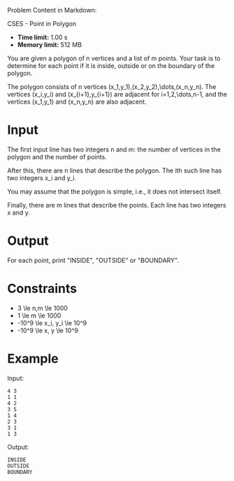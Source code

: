 Problem Content in Markdown:


CSES \- Point in Polygon




* **Time limit:** 1\.00 s
* **Memory limit:** 512 MB




You are given a polygon of n vertices and a list of m points. Your task is to determine for each point if it is inside, outside or on the boundary of the polygon.


The polygon consists of n vertices (x\_1,y\_1\),(x\_2,y\_2\),\\dots,(x\_n,y\_n). The vertices (x\_i,y\_i) and (x\_{i\+1},y\_{i\+1}) are adjacent for i\=1,2,\\dots,n\-1, and the vertices (x\_1,y\_1\) and (x\_n,y\_n) are also adjacent.


Input
=====


The first input line has two integers n and m: the number of vertices in the polygon and the number of points.


After this, there are n lines that describe the polygon. The ith such line has two integers x\_i and y\_i.


You may assume that the polygon is simple, i.e., it does not intersect itself.


Finally, there are m lines that describe the points. Each line has two integers x and y.


Output
======


For each point, print "INSIDE", "OUTSIDE" or "BOUNDARY".


Constraints
===========


* 3 \\le n,m \\le 1000
* 1 \\le m \\le 1000
* \-10^9 \\le x\_i, y\_i \\le 10^9
* \-10^9 \\le x, y \\le 10^9


Example
=======


Input:



```
4 3
1 1
4 2
3 5
1 4
2 3
3 1
1 3

```

Output:



```
INSIDE
OUTSIDE
BOUNDARY

```
 
